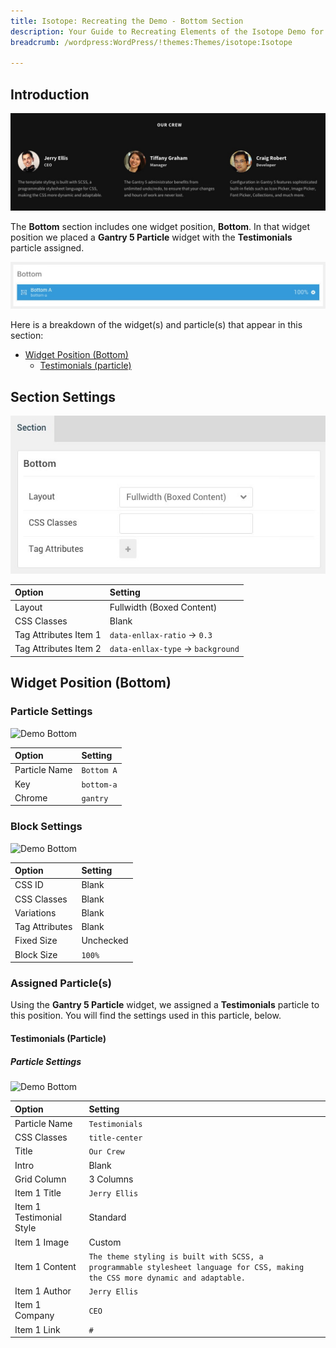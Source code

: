 ```yaml
---
title: Isotope: Recreating the Demo - Bottom Section
description: Your Guide to Recreating Elements of the Isotope Demo for WordPress
breadcrumb: /wordpress:WordPress/!themes:Themes/isotope:Isotope

---
```


## Introduction

![](assets/demo_9.jpeg)

The **Bottom** section includes one widget position, **Bottom**. In that widget position we placed a **Gantry 5 Particle** widget with the **Testimonials** particle assigned.

![](assets/home_bottom.jpeg)

Here is a breakdown of the widget(s) and particle(s) that appear in this section:

* [Widget Position (Bottom)](#widget-position-(bottom))
	* [Testimonials (particle)](#block-content-(particle))

## Section Settings

![](assets/demo_bottom_settings.jpeg)

| Option                | Setting                            |
| :---------------      | :----------                        |
| Layout                | Fullwidth (Boxed Content)          |
| CSS Classes           | Blank                              |
| Tag Attributes Item 1 | `data-enllax-ratio` -> `0.3`       |
| Tag Attributes Item 2 | `data-enllax-type` -> `background` |

## Widget Position (Bottom)

### Particle Settings

![Demo Bottom](demo_bottom_1.jpeg)

| Option        | Setting    |
| :-----        | :-----     |
| Particle Name | `Bottom A` |
| Key           | `bottom-a` |
| Chrome        | `gantry`   |

### Block Settings

![Demo Bottom](demo_bottom_2.jpeg)

| Option         | Setting   |
| :-----         | :-----    |
| CSS ID         | Blank     |
| CSS Classes    | Blank     |
| Variations     | Blank     |
| Tag Attributes | Blank     |
| Fixed Size     | Unchecked |
| Block Size     | `100%`    |

### Assigned Particle(s)

Using the **Gantry 5 Particle** widget, we assigned a **Testimonials** particle to this position. You will find the settings used in this particle, below.

#### Testimonials (Particle)

##### Particle Settings

![Demo Bottom](demo_bottom_3.jpeg)

| Option                   | Setting                                                                                                                           |
| :-----                   | :-----                                                                                                                            |
| Particle Name            | `Testimonials`                                                                                                                    |
| CSS Classes              | `title-center`                                                                                                                    |
| Title                    | `Our Crew`                                                                                                                        |
| Intro                    | Blank                                                                                                                             |
| Grid Column              | 3 Columns                                                                                                                         |
| Item 1 Title             | `Jerry Ellis`                                                                                                                     |
| Item 1 Testimonial Style | Standard                                                                                                                          |
| Item 1 Image             | Custom                                                                                                                            |
| Item 1 Content           | `The theme styling is built with SCSS, a programmable stylesheet language for CSS, making the CSS more dynamic and adaptable.` |
| Item 1 Author            | `Jerry Ellis`                                                                                                                     |
| Item 1 Company           | `CEO`                                                                                                                             |
| Item 1 Link              | `#`                                                                                                                               |
